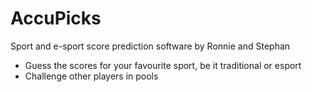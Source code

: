 # AccuPicks
Sport and e-sport score prediction software by Ronnie and Stephan

  - Guess the scores for your favourite sport, be it traditional or esport
  - Challenge other players in pools
